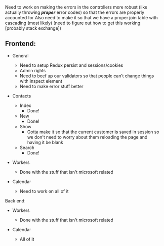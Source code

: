 Need to work on making the errors in the controllers more robust (like actually throwing _**proper**_ error codes) so that the errors are properly accounted for
Also need to make it so that we have a proper join table with cascading (most likely) (need to figure out how to get this working [probably stack exchange])

## Frontend:

- General
    - Need to setup Redux persist and sessions/cookies
    - Admin rights
    - Need to beef up our validators so that people can't change things with inspect element
    - Need to make error stuff better

- Contacts
    - Index
        - Done!
    - New
        - Done!
    - Show 
        - Gotta make it so that the current customer is saved in session so we don't need to worry about them reloading the page and having it be blank
    - Search 
        - Done!

- Workers
    - Done with the stuff that isn't microsoft related

- Calendar
    - Need to work on all of it

Back end:

- Workers
    - Done with the stuff that isn't microsoft related

- Calendar
    - All of it

